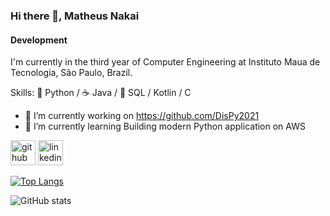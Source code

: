 ### Hi there 👋, Matheus Nakai
#### Development
I'm currently in the third year of Computer Engineering at Instituto Maua de Tecnologia, São Paulo, Brazil.

Skills: :snake: Python / :coffee:	Java /  :dolphin: SQL / Kotlin / C

- 🔭 I’m currently working on https://github.com/DisPy2021 
- 🌱 I’m currently learning Building modern Python application on AWS 


[<img src='https://cdn.jsdelivr.net/npm/simple-icons@3.0.1/icons/github.svg' alt='github' height='40'>](https://github.com/MatheusNakai)  [<img src='https://cdn.jsdelivr.net/npm/simple-icons@3.0.1/icons/linkedin.svg' alt='linkedin' height='40'>](https://www.linkedin.com/in/https://www.linkedin.com/in/matheus-nakai-36051a182//)  

[![Top Langs](https://github-readme-stats.vercel.app/api/top-langs/?username=MatheusNakai)](https://github.com/anuraghazra/github-readme-stats)

![GitHub stats](https://github-readme-stats.vercel.app/api?username=MatheusNakai&show_icons=true)  

